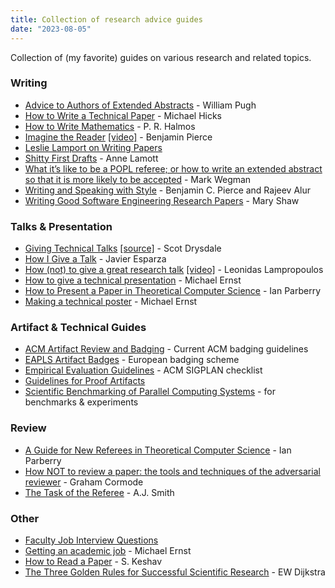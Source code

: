 ```yaml
---
title: Collection of research advice guides
date: "2023-08-05"
---
```


Collection of (my favorite) guides on various research and related topics.


### Writing

* [Advice to Authors of Extended Abstracts](https://www.sigplan.org/Resources/Advice/Pugh/) - William Pugh
* [How to Write a Technical Paper](/guides/How-to-write-a-great-research-paper-mwhmod.pdf) - Michael Hicks
* [How to Write Mathematics](https://www.stat.rice.edu/~riedi/Halmos.html) - P. R. Halmos
* [Imagine the Reader](https://popl23.sigplan.org/details/PLMW-POPL-2023-papers/1/-Imagining-the-Reader) [[video]](https://youtu.be/Q3Ye58zirjU) - Benjamin Pierce
* [Leslie Lamport on Writing Papers](https://youtu.be/ey3BEtt9QLI?t=263)
* [Shitty First Drafts](https://wrd.as.uky.edu/sites/default/files/1-Shitty%20First%20Drafts.pdf) - Anne Lamott
* [What it’s like to be a POPL referee; or how to write an extended abstract so that it is more likely to be accepted](http://doi.acm.org/10.1145/14947.14955) - Mark Wegman
* [Writing and Speaking with Style](https://docs.google.com/document/d/1_vBXbugoLjO171w3wovs3ugmRQI-O6EcSVFDBF7eUzE/edit?usp=sharing) - Benjamin C. Pierce and Rajeev Alur
* [Writing Good Software Engineering Research Papers](https://www.cs.cmu.edu/~Compose/shaw-icse03.pdf) - Mary Shaw

### Talks & Presentation

* [Giving Technical Talks](/guides/Drysdale-GivingTalks.pdf) [[source]](https://www.cs.dartmouth.edu/~scot/givingTalks/) - Scot Drysdale
* [How I Give a Talk](https://www.youtube.com/watch?v=WVnmgUakDzs) - Javier Esparza  
* [How (not) to give a great research talk](https://popl23.sigplan.org/details/PLMW-POPL-2023-papers/3/-How-not-to-give-a-great-research-talk) [[video]](https://youtu.be/27vMdYA6RcA) - Leonidas Lampropoulos
* [How to give a technical presentation](https://homes.cs.washington.edu/~mernst/advice/giving-talk.html) - Michael Ernst
* [How to Present a Paper in Theoretical Computer Science](https://ianparberry.com/pubs/speaker.pdf) - Ian Parberry
* [Making a technical poster](https://homes.cs.washington.edu/~mernst/advice/poster.html) - Michael Ernst

### Artifact & Technical Guides

* [ACM Artifact Review and Badging](https://www.acm.org/publications/policies/artifact-review-and-badging-current) - Current ACM badging guidelines
* [EAPLS Artifact Badges](https://eapls.org/pages/artifact_badges/) - European badging scheme
* [Empirical Evaluation Guidelines](https://www.sigplan.org/Resources/EmpiricalEvaluation/) - ACM SIGPLAN checklist
* [Guidelines for Proof Artifacts](https://proofartifacts.github.io/guidelines/)
* [Scientific Benchmarking of Parallel Computing Systems](https://htor.inf.ethz.ch/publications/img/hoefler-scientific-benchmarking.pdf) - for benchmarks & experiments

### Review

* [A Guide for New Referees in Theoretical Computer Science](https://ianparberry.com/pubs/referee.pdf) - Ian Parberry
* [How NOT to review a paper: the tools and techniques of the adversarial reviewer](https://dl.acm.org/doi/abs/10.1145/1519103.1519122) - Graham Cormode
* [The Task of the Referee](https://ieeexplore.ieee.org/stamp/stamp.jsp?tp=&arnumber=55470) - A.J. Smith

### Other

* [Faculty Job Interview Questions](/guides/interview_questions.pdf)
* [Getting an academic job](https://homes.cs.washington.edu/~mernst/advice/academic-job.html) - Michael Ernst
* [How to Read a Paper](https://web.stanford.edu/class/ee384m/Handouts/HowtoReadPaper.pdf) - S. Keshav
* [The Three Golden Rules for Successful Scientific Research](https://www.cs.utexas.edu/users/EWD/transcriptions/EWD06xx/EWD637.html) - EW Dijkstra
